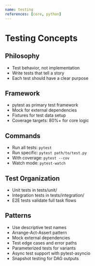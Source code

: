 ```yaml
---
name: testing
references: [core, python]
---
```


# Testing Concepts

## Philosophy

- Test behavior, not implementation
- Write tests that tell a story
- Each test should have a clear purpose

## Framework

- pytest as primary test framework
- Mock for external dependencies
- Fixtures for test data setup
- Coverage targets: 80%+ for core logic

## Commands

- Run all tests: `pytest`
- Run specific: `pytest path/to/test.py`
- With coverage: `pytest --cov`
- Watch mode: `pytest-watch`

## Test Organization

- Unit tests in tests/unit/
- Integration tests in tests/integration/
- E2E tests validate full task flows

## Patterns

- Use descriptive test names
- Arrange-Act-Assert pattern
- Mock external dependencies
- Test edge cases and error paths
- Parameterized tests for variants
- Async test support with pytest-asyncio
- Snapshot testing for DAG outputs
